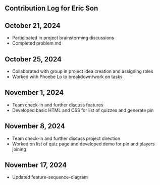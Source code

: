 ## Contribution Log for Eric Son

## October 21, 2024
 - Participated in project brainstorming discussions
 - Completed problem.md

## October 25, 2024
 - Collaborated with group in project idea creation and assigning roles
 - Worked with Phoebe Lo to breakdown/work on tasks

## November 1, 2024
 - Team check-in and further discuss features 
 - Developed basic HTML and CSS for list of quizzes and generate pin

 ## November 8, 2024
 - Team check-in and further discuss project direction
 - Worked on list of quiz page and developed demo for pin and players joining

## November 17, 2024
- Updated feature-sequence-diagram